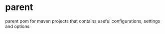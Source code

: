 parent
======

parent pom for maven projects that contains useful configurations, settings and options
